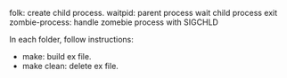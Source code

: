 folk: create child process.
waitpid: parent process wait child process exit
zombie-process: handle zomebie process with SIGCHLD

In each folder, follow instructions:
- make: build ex file. 
- make clean: delete ex file.